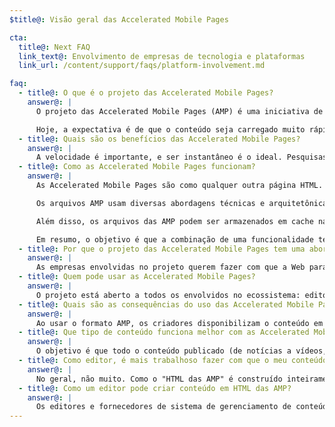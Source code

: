 ```yaml
---
$title@: Visão geral das Accelerated Mobile Pages

cta:
  title@: Next FAQ
  link_text@: Envolvimento de empresas de tecnologia e plataformas
  link_url: /content/support/faqs/platform-involvement.md

faq:
  - title@: O que é o projeto das Accelerated Mobile Pages?
    answer@: |
      O projeto das Accelerated Mobile Pages (AMP) é uma iniciativa de código aberto que surgiu de discussões entre editores e empresas de tecnologia sobre a necessidade de melhorar todo o ecossistema de conteúdo para dispositivos móveis para editores, plataformas de consumidor, criadores e usuários.

      Hoje, a expectativa é de que o conteúdo seja carregado muito rápido e que seja fácil de explorar. A realidade é que o carregamento pode demorar vários segundos ou, se o usuário abandona a página lenta, não chega a ser concluído. As Accelerated Mobile Pages são páginas da Web desenvolvidas para carregar quase instantaneamente. Elas são um passo importante na criação de uma Web para dispositivos móveis melhor para todos.
  - title@: Quais são os benefícios das Accelerated Mobile Pages?
    answer@: |
      A velocidade é importante, e ser instantâneo é o ideal. Pesquisas mostraram que taxas de rejeições mais elevadas estão associadas a páginas da Web de carregamento mais lento. O uso do formato AMP fará com que seja muito mais atrativo para os usuários consumir e interagir com mais conteúdo. No entanto, isso não se trata somente de velocidade e desempenho. Queremos também promover uma distribuição aprimorada para que os editores possam tirar proveito do potencial da Web aberta de modo que o conteúdo deles apareça em qualquer lugar rapidamente, em todas as plataformas e aplicativos. Isso pode levar a uma receita maior por meio de anúncios e assinaturas.
  - title@: Como as Accelerated Mobile Pages funcionam?
    answer@: |
      As Accelerated Mobile Pages são como qualquer outra página HTML. No entanto, elas têm um conjunto limitado de funcionalidades técnicas permitidas que são definidas e governadas pelas especificações de AMP de código aberto. Assim como todas as páginas da Web, as Accelerated Mobile Pages carregarão em qualquer navegador moderno ou WebView de aplicativo.

      Os arquivos AMP usam diversas abordagens técnicas e arquitetônicas que priorizam a velocidade a fim de proporcionar uma experiência mais rápida aos usuários. Os desenvolvedores de AMP podem usar uma biblioteca rica e crescente de componentes da Web que oferecem a capacidade de incorporar objetos de rich media, como vídeos e postagens sociais, exibir publicidade ou coletar dados para análises. O objetivo não é homogeneizar a aparência do conteúdo, mas sim construir um núcleo comum mais técnico entre as páginas de modo a acelerar os tempos de carregamento.

      Além disso, os arquivos das AMP podem ser armazenados em cache na nuvem a fim de reduzir o tempo que o conteúdo leva para chegar ao dispositivo móvel do usuário. Ao usar o formato AMP, os criadores disponibilizam o conteúdo dos arquivos das AMP para ser armazenado em cache por terceiros. Nesse tipo de estrutura, os editores continuam controlando o conteúdo, mas as plataformas podem facilmente armazenar em cache ou espelhar o conteúdo para oferecer a velocidade ideal aos usuários. O Google forneceu um cache que pode ser usado por qualquer pessoa sem custos, e todas as AMPs serão armazenadas pelo [cache de AMP do Google](https://developers.google.com/amp/cache/). Outras empresas também podem desenvolver seu próprio cache de AMP.

      Em resumo, o objetivo é que a combinação de uma funcionalidade técnica limitada com um sistema de distribuição desenvolvido com base no armazenamento em cache leve a páginas com melhor desempenho e maior desenvolvimento de público para os editores.
  - title@: Por que o projeto das Accelerated Mobile Pages tem uma abordagem de código aberto?
    answer@: |
      As empresas envolvidas no projeto querem fazer com que a Web para dispositivos móveis funcione melhor para todos, não somente para uma plataforma, um conjunto de tecnologias ou de editores. O uso de código aberto nesse projeto permite que as pessoas contribuam e compartilhem suas ideias e códigos para tornar a Web para dispositivos móveis mais rápida. Estamos somente no início dessa jornada e esperamos que outros editores e empresas de tecnologia se juntem a nós.
  - title@: Quem pode usar as Accelerated Mobile Pages?
    answer@: |
      O projeto está aberto a todos os envolvidos no ecossistema: editores, plataformas de consumidores e criadores. Para ter uma ideia de quem são algumas das empresas e sites que usam as AMP, acesse a [página "Quem"](/who).
  - title@: Quais são as consequências do uso das Accelerated Mobile Pages?
    answer@: |
      Ao usar o formato AMP, os criadores disponibilizam o conteúdo em arquivos das AMP para ser rastreado, indexado, exibido (sujeito ao protocolo de exclusão de robots) e armazenado em cache por terceiros.
  - title@: Que tipo de conteúdo funciona melhor com as Accelerated Mobile Pages?
    answer@: |
      O objetivo é que todo o conteúdo publicado (de notícias a vídeos, passando por blogs, fotos e GIFs) funcione com as Accelerated Mobile Pages.
  - title@: Como editor, é mais trabalhoso fazer com que o meu conteúdo funcione com as Accelerated Mobile Pages?
    answer@: |
      No geral, não muito. Como o "HTML das AMP" é construído inteiramente a partir de tecnologias da Web existentes, o processo de desenvolvimento espelha o que os editores já usam hoje. Os editores podem familiarizar-se com as especificações do HTML das AMP no GitHub. Para aqueles acostumados com o processo atual, não esperamos uma curva de aprendizagem significativa.
  - title@: Como um editor pode criar conteúdo em HTML das AMP?
    answer@: |
      Os editores e fornecedores de sistema de gerenciamento de conteúdo (CMS, na sigla em inglês) podem desenvolver uma integração com o CMS deles para gerar conteúdo AMP. A Automattic já publicou um [plugin de AMP para WordPress](https://wordpress.org/plugins/amp/), e esperamos que todos os sistemas de gerenciamento de conteúdo adicionem a compatibilidade com páginas HTML das AMP.
---
```

